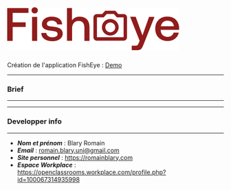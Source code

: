 
 # ![Logo Ohmyfood!](https://github.com/Blarwitch5/RomainBlary_6_07072021/blob/main/public/img/logo.svg)

Création de l'application FishEye : [Demo](https://blarwitch5.github.io/RomainBlary_6_07072021/index.html)


---
### Brief
---


---
### Developper info
------

* ***Nom et prénom*** : Blary Romain
* ***Email*** : romain.blary.uni@gmail.com
* ***Site personnel*** : https://romainblary.com
* ***Espace Workplace*** : https://openclassrooms.workplace.com/profile.php?id=100067314935998
